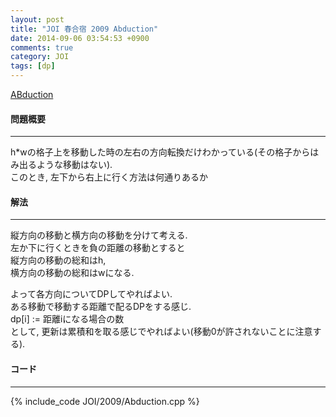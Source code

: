 ```yaml
---
layout: post
title: "JOI 春合宿 2009 Abduction"
date: 2014-09-06 03:54:53 +0900
comments: true
category: JOI
tags: [dp]
---
```


[ABduction](http://joisc2009.contest.atcoder.jp/tasks/joisc2009_abduction)

#### 問題概要

****

h\*wの格子上を移動した時の左右の方向転換だけわかっている(その格子からはみ出るような移動はない).  
このとき, 左下から右上に行く方法は何通りあるか

#### 解法

****

縦方向の移動と横方向の移動を分けて考える.  
左か下に行くときを負の距離の移動とすると  
縦方向の移動の総和はh,  
横方向の移動の総和はwになる.  
  
よって各方向についてDPしてやればよい.  
ある移動で移動する距離で配るDPをする感じ.  
dp\[i\] := 距離iになる場合の数  
として, 更新は累積和を取る感じでやればよい(移動0が許されないことに注意する).  

#### コード

****

{% include_code JOI/2009/Abduction.cpp %}
